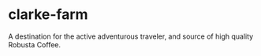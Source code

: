 # clarke-farm
A destination for the active adventurous traveler, and source of high quality Robusta Coffee.
